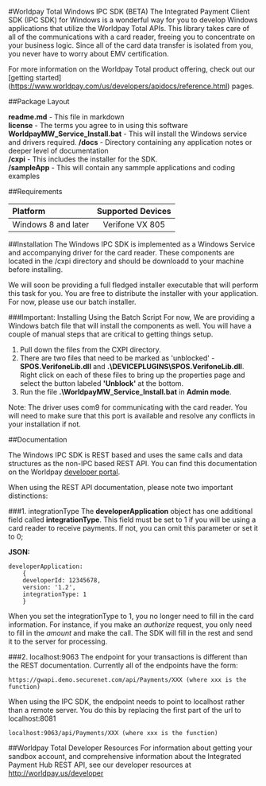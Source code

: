 #Worldpay Total Windows IPC SDK (BETA)
The Integrated Payment Client SDK (IPC SDK) for Windows is a wonderful way for you to develop Windows applications that utilize the Worldpay Total APIs. This library takes care of all of the communications with a card reader, freeing you to concentrate on your business logic. Since all of the card data transfer is isolated from you, you never have to worry about EMV certification.

For more information on the Worldpay Total product offering, check out our [getting started] (https://www.worldpay.com/us/developers/apidocs/reference.html) pages.

##Package Layout

**readme.md** - This file in markdown  
**license** - The terms you agree to in using this software 
**WorldpayMW_Service_Install.bat** - This will install the Windows service and drivers required.
**/docs** - Directory containing any application notes or deeper level of documentation  
**/cxpi** - This includes the installer for the SDK.  
**/sampleApp** - This will contain any sammple applications and coding examples
 
##Requirements

| Platform           | Supported Devices|
|:------------------ |:----------------:|
| Windows 8 and later| Verifone VX 805  |
 
##Installation
The Windows IPC SDK is implemented as a Windows Service and accompanying driver for the card reader. These components are located in the /cxpi directory and should be downloadd to your machine before installing.

We will soon be providing a full fledged installer executable that will perform this task for you. You are free to distribute the installer with your application. For now, please use our batch installer.


###Important: Installing Using the Batch Script
For now, We are providing a Windows batch file that will install the components as well. You will have a couple of manual steps that are critical to getting things setup.

 1. Pull down the files from the CXPI directory.
 2. There are two files that need to be marked as 'unblocked' - **SPOS.VerifoneLib.dll** and **.\DEVICEPLUGINS\SPOS.VerifoneLib.dll**. Right click on each of these files to bring up the properties page and select the button labeled **'Unblock'** at the bottom.
 3. Run the file **.\WorldpayMW\_Service\_Install.bat** in **Admin mode**.


Note: The driver uses com9 for communicating with the card reader. You will need to make sure that this port is available and resolve any conflicts in your installation if not.

##Documentation

The Windows IPC SDK is REST based and uses the same calls and data structures as the non-IPC based REST API. You can find this documentation on the Worldpay [developer portal](https://www.worldpay.com/us/developers/apidocs/getstartrest.html).

When using the REST API documentation, please note two important distinctions:

###1. integrationType
The **developerApplication** object has one additional field called **integrationType**. This field must be set to 1 if you will be using a card reader to receive payments. If not, you can omit this parameter or set it to 0;

**JSON:**  

    developerApplication:  
        {  
        developerId: 12345678,  
        version: '1.2',  
        integrationType: 1  
        }  
When you set the integrationType to 1, you no longer need to fill in the card information. For instance, if you make an *authorize* request, you only need to fill in the *amount* and make the call. The SDK will fill in the rest and send it to the server for processing.


###2. localhost:9063
The endpoint for your transactions is different than the REST documentation. Currently all of the endpoints have the form:  

    https://gwapi.demo.securenet.com/api/Payments/XXX (where xxx is the function)

When using the IPC SDK, the endpoint needs to point to localhost rather than a remote server. You do this by replacing the first part of the url to localhost:8081

    localhost:9063/api/Payments/XXX (where xxx is the function)
    

##Worldpay Total Developer Resources
For information about getting your sandbox account, and comprehensive information about the Integrated Payment Hub REST API, see our developer resources at http://worldpay.us/developer
